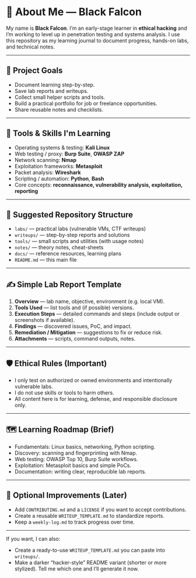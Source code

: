 # 👋 About Me — Black Falcon

My name is **Black Falcon**. I’m an early-stage learner in **ethical hacking** and I’m working to level up in penetration testing and systems analysis. I use this repository as my learning journal to document progress, hands-on labs, and technical notes.

---

## 🎯 Project Goals
- Document learning step-by-step.
- Save lab reports and writeups.
- Collect small helper scripts and tools.
- Build a practical portfolio for job or freelance opportunities.
- Share reusable notes and checklists.

---

## 🧰 Tools & Skills I'm Learning
- Operating systems & testing: **Kali Linux**
- Web testing / proxy: **Burp Suite**, **OWASP ZAP**
- Network scanning: **Nmap**
- Exploitation frameworks: **Metasploit**
- Packet analysis: **Wireshark**
- Scripting / automation: **Python**, **Bash**
- Core concepts: **reconnaissance, vulnerability analysis, exploitation, reporting**

---

## 📂 Suggested Repository Structure
- `labs/` — practical labs (vulnerable VMs, CTF writeups)
- `writeups/` — step-by-step reports and solutions
- `tools/` — small scripts and utilities (with usage notes)
- `notes/` — theory notes, cheat-sheets
- `docs/` — reference resources, learning plans
- `README.md` — this main file

---

## ✍️ Simple Lab Report Template
1. **Overview** — lab name, objective, environment (e.g. local VM).
2. **Tools Used** — list tools and (if possible) versions.
3. **Execution Steps** — detailed commands and steps (include output or screenshots if available).
4. **Findings** — discovered issues, PoC, and impact.
5. **Remediation / Mitigation** — suggestions to fix or reduce risk.
6. **Attachments** — scripts, command outputs, notes.

---

## 🛡️ Ethical Rules (Important)
- I only test on authorized or owned environments and intentionally vulnerable labs.
- I do not use skills or tools to harm others.
- All content here is for learning, defense, and responsible disclosure only.

---

## 🗺️ Learning Roadmap (Brief)
- Fundamentals: Linux basics, networking, Python scripting.
- Discovery: scanning and fingerprinting with Nmap.
- Web testing: OWASP Top 10, Burp Suite workflows.
- Exploitation: Metasploit basics and simple PoCs.
- Documentation: writing clear, reproducible lab reports.

---

## 🚀 Optional Improvements (Later)
- Add `CONTRIBUTING.md` and a `LICENSE` if you want to accept contributions.
- Create a reusable `WRITEUP_TEMPLATE.md` to standardize reports.
- Keep a `weekly-log.md` to track progress over time.

---

If you want, I can also:
- Create a ready-to-use `WRITEUP_TEMPLATE.md` you can paste into `writeups/`.
- Make a darker “hacker-style” README variant (shorter or more stylized).
Tell me which one and I’ll generate it now.
